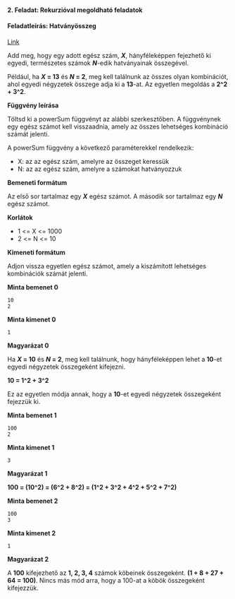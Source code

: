#### 2. Feladat: Rekurzióval megoldható feladatok
#### Feladatleírás: Hatványösszeg

[Link](https://www.hackerrank.com/challenges/the-power-sum/problem)

Add meg, hogy egy adott egész szám, **_X_**, hányféleképpen fejezhető ki egyedi, természetes számok **_N_**-edik
hatványainak összegével.

Például, ha **_X_ = 13** és **_N_ = 2**, meg kell találnunk az összes olyan kombinációt, ahol egyedi négyzetek összege 
adja ki a **13**-at. Az egyetlen megoldás a **2^2 + 3^2**.

**Függvény leírása**

Töltsd ki a powerSum függvényt az alábbi szerkesztőben. A függvénynek egy egész számot kell visszaadnia, amely az 
összes lehetséges kombináció számát jelenti.

A powerSum függvény a következő paraméterekkel rendelkezik:

- X: az az egész szám, amelyre az összeget keressük 
- N: az az egész szám, amelyre a számokat hatványozzuk

**Bemeneti formátum**

Az első sor tartalmaz egy **_X_** egész számot. 
A második sor tartalmaz egy **_N_** egész számot.

**Korlátok**

- 1 <= X <= 1000 
- 2 <= N <= 10

**Kimeneti formátum**

Adjon vissza egyetlen egész számot, amely a kiszámított lehetséges kombinációk számát jelenti.

**Minta bemenet 0**
```
10 
2
```
**Minta kimenet 0**
```
1
```
**Magyarázat 0**

Ha **_X_ = 10** és **_N_ = 2**, meg kell találnunk, hogy hányféleképpen lehet a **10**-et egyedi négyzetek 
összegeként kifejezni.

**10 = 1^2 + 3^2**

Ez az egyetlen módja annak, hogy a **10**-et egyedi négyzetek összegeként fejezzük ki.

**Minta bemenet 1**
```
100 
2
```
**Minta kimenet 1**
```
3
```
**Magyarázat 1**

**100 = (10^2) = (6^2 + 8^2) = (1^2 + 3^2 + 4^2 + 5^2 + 7^2)**

**Minta bemenet 2**
```
100 
3
```
**Minta kimenet 2**
```
1
```
**Magyarázat 2**

A **100** kifejezhető az **1, 2, 3, 4** számok köbeinek összegeként. **(1 + 8 + 27 + 64 = 100)**. 
Nincs más mód arra, hogy a 100-at a köbök összegeként kifejezzük.